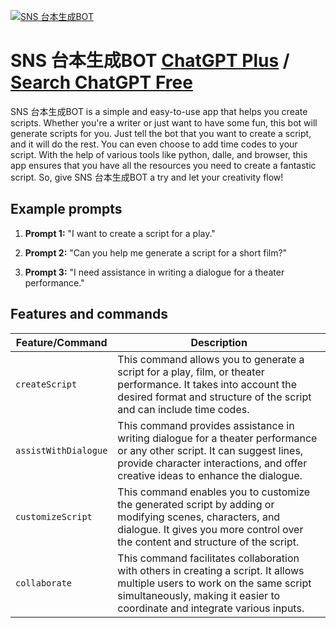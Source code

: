 
[![SNS 台本生成BOT](https://files.oaiusercontent.com/file-L8d9KqlKKpAZPKIA79CgmEF6?se=2123-10-17T10%3A53%3A13Z&sp=r&sv=2021-08-06&sr=b&rscc=max-age%3D31536000%2C%20immutable&rscd=attachment%3B%20filename%3Df5dd27d5-630c-4723-94f9-bf49155349c8.png&sig=1nBw25sL5I6PID8zvSu1NIZVGQkYTLGQDLYgcpTpVq0%3D)](https://chat.openai.com/g/g-I4HpWbIwm-sns-tai-ben-sheng-cheng-bot)

# SNS 台本生成BOT [ChatGPT Plus](https://chat.openai.com/g/g-I4HpWbIwm-sns-tai-ben-sheng-cheng-bot) / [Search ChatGPT Free](https://gptcall.net/index.html#/?search=SNS%20%E5%8F%B0%E6%9C%AC%E7%94%9F%E6%88%90BOT)

SNS 台本生成BOT is a simple and easy-to-use app that helps you create scripts. Whether you're a writer or just want to have some fun, this bot will generate scripts for you. Just tell the bot that you want to create a script, and it will do the rest. You can even choose to add time codes to your script. With the help of various tools like python, dalle, and browser, this app ensures that you have all the resources you need to create a fantastic script. So, give SNS 台本生成BOT a try and let your creativity flow!

## Example prompts

1. **Prompt 1:** "I want to create a script for a play."

2. **Prompt 2:** "Can you help me generate a script for a short film?"

3. **Prompt 3:** "I need assistance in writing a dialogue for a theater performance."


## Features and commands

| Feature/Command | Description |
| --- | --- |
| `createScript` | This command allows you to generate a script for a play, film, or theater performance. It takes into account the desired format and structure of the script and can include time codes. |
| `assistWithDialogue` | This command provides assistance in writing dialogue for a theater performance or any other script. It can suggest lines, provide character interactions, and offer creative ideas to enhance the dialogue. |
| `customizeScript` | This command enables you to customize the generated script by adding or modifying scenes, characters, and dialogue. It gives you more control over the content and structure of the script. |
| `collaborate` | This command facilitates collaboration with others in creating a script. It allows multiple users to work on the same script simultaneously, making it easier to coordinate and integrate various inputs. |


